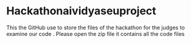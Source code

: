 # Hackathonaividyaseuproject
This the GitHub use to store the files of the hackathon for the judges to examine our code .
Please open the zip file it contains all the code files
